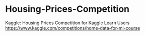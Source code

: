 # Housing-Prices-Competition
Kaggle: Housing Prices Competition for Kaggle Learn Users
https://www.kaggle.com/competitions/home-data-for-ml-course
